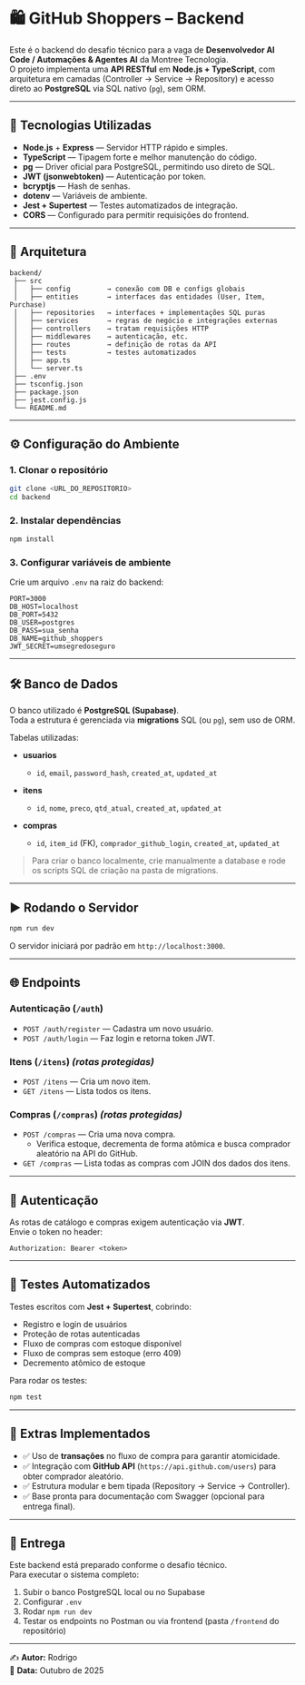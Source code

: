 # 🛍️ GitHub Shoppers – Backend

Este é o backend do desafio técnico para a vaga de **Desenvolvedor AI Code / Automações & Agentes AI** da Montree Tecnologia.  
O projeto implementa uma **API RESTful** em **Node.js + TypeScript**, com arquitetura em camadas (Controller → Service → Repository) e acesso direto ao **PostgreSQL** via SQL nativo (`pg`), sem ORM.

---

## 🚀 **Tecnologias Utilizadas**

- **Node.js** + **Express** — Servidor HTTP rápido e simples.  
- **TypeScript** — Tipagem forte e melhor manutenção do código.  
- **pg** — Driver oficial para PostgreSQL, permitindo uso direto de SQL.  
- **JWT (jsonwebtoken)** — Autenticação por token.  
- **bcryptjs** — Hash de senhas.  
- **dotenv** — Variáveis de ambiente.  
- **Jest + Supertest** — Testes automatizados de integração.  
- **CORS** — Configurado para permitir requisições do frontend.  

---

## 🧱 **Arquitetura**

```
backend/
 ├── src
 │   ├── config         → conexão com DB e configs globais
 │   ├── entities       → interfaces das entidades (User, Item, Purchase)
 │   ├── repositories   → interfaces + implementações SQL puras
 │   ├── services       → regras de negócio e integrações externas
 │   ├── controllers    → tratam requisições HTTP
 │   ├── middlewares    → autenticação, etc.
 │   ├── routes         → definição de rotas da API
 │   ├── tests          → testes automatizados
 │   ├── app.ts
 │   └── server.ts
 ├── .env
 ├── tsconfig.json
 ├── package.json
 ├── jest.config.js
 └── README.md
```

---

## ⚙️ **Configuração do Ambiente**

### 1. Clonar o repositório
```bash
git clone <URL_DO_REPOSITORIO>
cd backend
```

### 2. Instalar dependências
```bash
npm install
```

### 3. Configurar variáveis de ambiente

Crie um arquivo `.env` na raiz do backend:

```
PORT=3000
DB_HOST=localhost
DB_PORT=5432
DB_USER=postgres
DB_PASS=sua_senha
DB_NAME=github_shoppers
JWT_SECRET=umsegredoseguro
```

---

## 🛠️ **Banco de Dados**

O banco utilizado é **PostgreSQL (Supabase)**.  
Toda a estrutura é gerenciada via **migrations** SQL (ou `pg`), sem uso de ORM.

Tabelas utilizadas:

- **usuarios**  
  - `id`, `email`, `password_hash`, `created_at`, `updated_at`

- **itens**  
  - `id`, `nome`, `preco`, `qtd_atual`, `created_at`, `updated_at`

- **compras**  
  - `id`, `item_id` (FK), `comprador_github_login`, `created_at`, `updated_at`

> Para criar o banco localmente, crie manualmente a database e rode os scripts SQL de criação na pasta de migrations.

---

## ▶️ **Rodando o Servidor**

```bash
npm run dev
```

O servidor iniciará por padrão em `http://localhost:3000`.

---

## 🌐 **Endpoints**

### Autenticação (`/auth`)
- `POST /auth/register` — Cadastra um novo usuário.  
- `POST /auth/login` — Faz login e retorna token JWT.

### Itens (`/itens`) *(rotas protegidas)*
- `POST /itens` — Cria um novo item.  
- `GET /itens` — Lista todos os itens.

### Compras (`/compras`) *(rotas protegidas)*
- `POST /compras` — Cria uma nova compra.  
  - Verifica estoque, decrementa de forma atômica e busca comprador aleatório na API do GitHub.
- `GET /compras` — Lista todas as compras com JOIN dos dados dos itens.

---

## 🔐 **Autenticação**

As rotas de catálogo e compras exigem autenticação via **JWT**.  
Envie o token no header:
```
Authorization: Bearer <token>
```

---

## 🧪 **Testes Automatizados**

Testes escritos com **Jest + Supertest**, cobrindo:

- Registro e login de usuários  
- Proteção de rotas autenticadas  
- Fluxo de compras com estoque disponível  
- Fluxo de compras sem estoque (erro 409)  
- Decremento atômico de estoque

Para rodar os testes:

```bash
npm test
```

---

## 📝 **Extras Implementados**

- ✅ Uso de **transações** no fluxo de compra para garantir atomicidade.  
- ✅ Integração com **GitHub API** (`https://api.github.com/users`) para obter comprador aleatório.  
- ✅ Estrutura modular e bem tipada (Repository → Service → Controller).  
- ✅ Base pronta para documentação com Swagger (opcional para entrega final).

---

## 📨 **Entrega**

Este backend está preparado conforme o desafio técnico.  
Para executar o sistema completo:
1. Subir o banco PostgreSQL local ou no Supabase  
2. Configurar `.env`  
3. Rodar `npm run dev`  
4. Testar os endpoints no Postman ou via frontend (pasta `/frontend` do repositório)

---

✍️ **Autor:** Rodrigo  
📅 **Data:** Outubro de 2025
